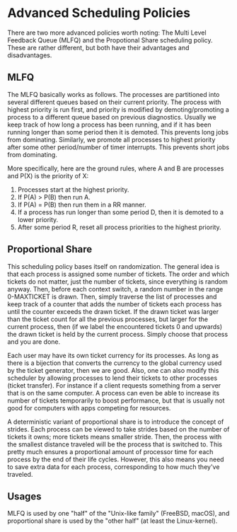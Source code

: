 # Advanced Scheduling Policies
There are two more advanced policies worth noting: The Multi Level Feedback Queue (MLFQ) and the 
Propotional Share scheduling policy. These are rather different, but both have their advantages and disadvantages.

## MLFQ
The MLFQ basically works as follows. The processes are partitioned into several different queues based on their current 
priority. The process with highest priority is run first, and priority is modified by demoting/promoting a process to a 
different queue based on previous diagnostics. Usually we keep track of how long a process has been running, and if it has been 
running longer than some period then it is demoted. This prevents long jobs from dominating. Similarly, we promote all 
processes to highest priority after some other period/number of timer interrupts. This prevents short jobs from dominating.

More specifically, here are the ground rules, where A and B are processes and P(X) is the priority of X:

1. Processes start at the highest priority.
2. If P(A) > P(B) then run A.
3. If P(A) = P(B) then run them in a RR manner.
4. If a process has run longer than some period D, then it is demoted to a lower priority.
5. After some period R, reset all process priorities to the highest priority.

## Proportional Share
This scheduling policy bases itself on randomization. The general idea is that each process is assigned some number of tickets. The order and which tickets do not matter, just the number of tickets, since everything is random anyway. Then, 
before each context switch, a random number in the range 0-MAXTICKET is drawn. Then, simply traverse the list of processes 
and keep track of a counter that adds the number of tickets each process has until the counter exceeds the drawn ticket. 
If the drawn ticket was larger than the ticket count for all the previous processes, but larger for the current process, 
then (if we label the encountered tickets 0 and upwards) the drawn ticket is held by the current process. Simply choose 
that process and you are done.

Each user may have its own ticket currency for its processes. As long as there is a bijection that converts the currency to the global currency used by the ticket generator, then we are good. Also, one can also modify this scheduler by allowing 
processes to lend their tickets to other processes (ticket transfer). For instance if a client requests something from a server that is on the same computer. A process can even be able to increase its number of tickets temporarily to boost performance, but that is usually not good for computers with apps competing for resources.

A deterministic variant of proportional share is to introduce the concept of strides. Each process can be viewed to take strides based on the number of tickets it owns; more tickets means smaller stride. Then, the process with the smallest distance traveled will be the process that is switched to. This pretty much ensures a proportional amount of processor time for each process by the end of their life cycles. However, this also means you need to save extra data for each process, corresponding to how much they've traveled.

## Usages 
MLFQ is used by one "half" of the "Unix-like family" (FreeBSD, macOS), and proportional share is used by the "other half" (at least the Linux-kernel).
